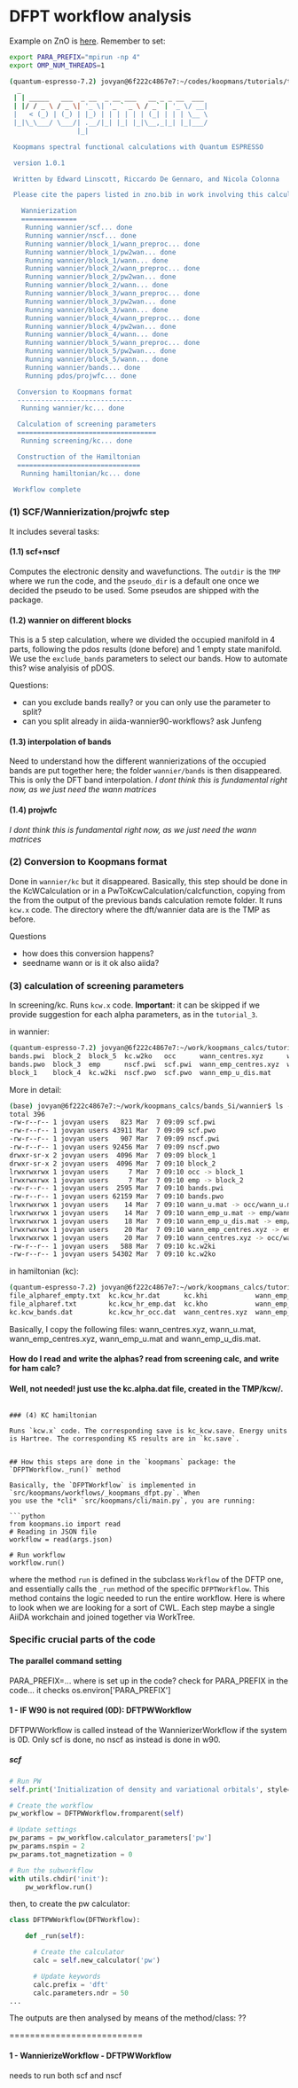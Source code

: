 # DFPT workflow analysis

Example on ZnO is [here](https://koopmans-functionals.org/en/latest/tutorials/tutorial_3.html).
Remember to set:
```bash
export PARA_PREFIX="mpirun -np 4" 
export OMP_NUM_THREADS=1
```

```bash
(quantum-espresso-7.2) jovyan@6f222c4867e7:~/codes/koopmans/tutorials/tutorial_3$ koopmans zno.json 
  _
 | | _____   ___  _ __  _ __ ___   __ _ _ __  ___
 | |/ / _ \ / _ \| '_ \| '_ ` _ \ / _` | '_ \/ __|
 |   < (_) | (_) | |_) | | | | | | (_| | | | \__ \ 
 |_|\_\___/ \___/| .__/|_| |_| |_|\__,_|_| |_|___/
                 |_|

 Koopmans spectral functional calculations with Quantum ESPRESSO

 version 1.0.1

 Written by Edward Linscott, Riccardo De Gennaro, and Nicola Colonna

 Please cite the papers listed in zno.bib in work involving this calculation

   Wannierization
   ==============
    Running wannier/scf... done
    Running wannier/nscf... done
    Running wannier/block_1/wann_preproc... done
    Running wannier/block_1/pw2wan... done
    Running wannier/block_1/wann... done
    Running wannier/block_2/wann_preproc... done
    Running wannier/block_2/pw2wan... done
    Running wannier/block_2/wann... done
    Running wannier/block_3/wann_preproc... done
    Running wannier/block_3/pw2wan... done
    Running wannier/block_3/wann... done
    Running wannier/block_4/wann_preproc... done
    Running wannier/block_4/pw2wan... done
    Running wannier/block_4/wann... done
    Running wannier/block_5/wann_preproc... done
    Running wannier/block_5/pw2wan... done
    Running wannier/block_5/wann... done
    Running wannier/bands... done
    Running pdos/projwfc... done

  Conversion to Koopmans format
  -----------------------------
   Running wannier/kc... done

  Calculation of screening parameters
  ===================================
   Running screening/kc... done

  Construction of the Hamiltonian
  ===============================
   Running hamiltonian/kc... done

 Workflow complete
 ```


### (1) SCF/Wannierization/projwfc step

 It includes several tasks:
 

#### (1.1) scf+nscf

Computes the electronic density and wavefunctions. 
The `outdir` is the `TMP` where we run the code, and the `pseudo_dir` is a default one once we decided the pseudo to be used. 
Some pseudos are shipped with the package.


#### (1.2) wannier on different blocks

This is a 5 step calculation, where we divided the occupied manifold in 4 parts, following the pdos results (done before) and 1 empty state manifold.
We use the `exclude_bands` parameters to select our bands.
How to automate this? wise analyisis of pDOS.

Questions:
- can you exclude bands really? or you can only use the parameter to split?
- can you split already in aiida-wannier90-workflows? ask Junfeng



#### (1.3) interpolation of bands

Need to understand how the different wannierizations of the occupied bands are put together here;
the folder `wannier/bands` is then disappeared.
This is only the DFT band interpolation.
*I dont think this is fundamental right now, as we just need the wann matrices*

#### (1.4) projwfc


*I dont think this is fundamental right now, as we just need the wann matrices*

### (2) Conversion to Koopmans format

Done in `wannier/kc` but it disappeared. Basically, this step should be done in the KcWCalculation or in a PwToKcwCalculation/calcfunction, 
copying from the from the output of the previous bands calculation remote folder. It runs `kcw.x` code. 
The directory where the dft/wannier data are is the TMP as before.

Questions
- how does this conversion happens? 
- seedname wann or is it ok also aiida?

### (3) calculation of screening parameters

In screening/kc. Runs `kcw.x` code. 
**Important**: it can be skipped if we provide suggestion for each alpha parameters, as in the `tutorial_3`.

in wannier:
```bash
(quantum-espresso-7.2) jovyan@6f222c4867e7:~/work/koopmans_calcs/tutorial_3/hamiltonian$ ls ../wannier/
bands.pwi  block_2  block_5  kc.w2ko   occ      wann_centres.xyz      wann_emp_u.mat
bands.pwo  block_3  emp      nscf.pwi  scf.pwi  wann_emp_centres.xyz  wann_u.mat
block_1    block_4  kc.w2ki  nscf.pwo  scf.pwo  wann_emp_u_dis.mat
```

More in detail:
```bash
(base) jovyan@6f222c4867e7:~/work/koopmans_calcs/bands_Si/wannier$ ls -ltr 
total 396
-rw-r--r-- 1 jovyan users   823 Mar  7 09:09 scf.pwi
-rw-r--r-- 1 jovyan users 43911 Mar  7 09:09 scf.pwo
-rw-r--r-- 1 jovyan users   907 Mar  7 09:09 nscf.pwi
-rw-r--r-- 1 jovyan users 92456 Mar  7 09:09 nscf.pwo
drwxr-sr-x 2 jovyan users  4096 Mar  7 09:09 block_1
drwxr-sr-x 2 jovyan users  4096 Mar  7 09:10 block_2
lrwxrwxrwx 1 jovyan users     7 Mar  7 09:10 occ -> block_1
lrwxrwxrwx 1 jovyan users     7 Mar  7 09:10 emp -> block_2
-rw-r--r-- 1 jovyan users  2595 Mar  7 09:10 bands.pwi
-rw-r--r-- 1 jovyan users 62159 Mar  7 09:10 bands.pwo
lrwxrwxrwx 1 jovyan users    14 Mar  7 09:10 wann_u.mat -> occ/wann_u.mat
lrwxrwxrwx 1 jovyan users    14 Mar  7 09:10 wann_emp_u.mat -> emp/wann_u.mat
lrwxrwxrwx 1 jovyan users    18 Mar  7 09:10 wann_emp_u_dis.mat -> emp/wann_u_dis.mat
lrwxrwxrwx 1 jovyan users    20 Mar  7 09:10 wann_emp_centres.xyz -> emp/wann_centres.xyz
lrwxrwxrwx 1 jovyan users    20 Mar  7 09:10 wann_centres.xyz -> occ/wann_centres.xyz
-rw-r--r-- 1 jovyan users   588 Mar  7 09:10 kc.w2ki
-rw-r--r-- 1 jovyan users 54302 Mar  7 09:10 kc.w2ko
```

in hamiltonian (kc):
```bash
(quantum-espresso-7.2) jovyan@6f222c4867e7:~/work/koopmans_calcs/tutorial_3/hamiltonian$ ls
file_alpharef_empty.txt  kc.kcw_hr.dat      kc.khi            wann_emp_centres.xyz  wann_u.mat
file_alpharef.txt        kc.kcw_hr_emp.dat  kc.kho            wann_emp_u_dis.mat
kc.kcw_bands.dat         kc.kcw_hr_occ.dat  wann_centres.xyz  wann_emp_u.mat
```

Basically, I copy the following files: wann_centres.xyz, wann_u.mat, wann_emp_centres.xyz,  wann_emp_u.mat and wann_emp_u_dis.mat.

####  How do I read and write the alphas? read from screening calc, and write for ham calc?
####  Well, not needed! just use the kc.alpha.dat file, created in the TMP/kcw/.
```

### (4) KC hamiltonian

Runs `kcw.x` code. The corresponding save is kc_kcw.save. Energy units is Hartree. The corresponding KS results are in `kc.save`.


## How this steps are done in the `koopmans` package: the `DFPTWorkflow._run()` method

Basically, the `DFPTWorkflow` is implemented in `src/koopmans/workflows/_koopmans_dfpt.py`. When
you use the *cli* `src/koopmans/cli/main.py`, you are running:

```python
from koopmans.io import read
# Reading in JSON file
workflow = read(args.json)

# Run workflow
workflow.run()
```

where the method `run` is defined in the subclass `Workflow` of the DFTP one, and essentially calls the `_run` method of the specific `DFPTWorkflow`.
This method contains the logic needed to run the entire workflow. Here is where to look when we are looking for a sort of CWL. Each step maybe a single AiiDA workchain and joined together via WorkTree. 


### Specific crucial parts of the code

#### The parallel command setting

PARA_PREFIX=... where is set up in the code? check for PARA_PREFIX in the code... it checks os.environ['PARA_PREFIX']

#### 1 - IF W90 is not required (0D): DFTPWWorkflow

DFTPWWorkflow is called instead of the WannierizerWorkflow if the system is 0D. 
Only scf is done, no nscf as instead is done in w90.

##### scf

```python
# Run PW
self.print('Initialization of density and variational orbitals', style='heading')

# Create the workflow
pw_workflow = DFTPWWorkflow.fromparent(self)

# Update settings
pw_params = pw_workflow.calculator_parameters['pw']
pw_params.nspin = 2
pw_params.tot_magnetization = 0

# Run the subworkflow
with utils.chdir('init'):
    pw_workflow.run()
```

then, to create the pw calculator: 

```python
class DFTPWWorkflow(DFTWorkflow):

    def _run(self):

      # Create the calculator
      calc = self.new_calculator('pw')

      # Update keywords
      calc.prefix = 'dft'
      calc.parameters.ndr = 50
...
```

The outputs are then analysed by means of the method/class: ??


==========================
#### 1 - WannierizeWorkflow - DFTPWWorkflow

needs to run both scf and nscf



